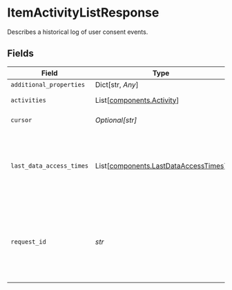 # ItemActivityListResponse

Describes a historical log of user consent events.


## Fields

| Field                                                                                                                                       | Type                                                                                                                                        | Required                                                                                                                                    | Description                                                                                                                                 |
| ------------------------------------------------------------------------------------------------------------------------------------------- | ------------------------------------------------------------------------------------------------------------------------------------------- | ------------------------------------------------------------------------------------------------------------------------------------------- | ------------------------------------------------------------------------------------------------------------------------------------------- |
| `additional_properties`                                                                                                                     | Dict[str, *Any*]                                                                                                                            | :heavy_minus_sign:                                                                                                                          | N/A                                                                                                                                         |
| `activities`                                                                                                                                | List[[components.Activity](../../models/components/activity.md)]                                                                            | :heavy_check_mark:                                                                                                                          | A list of activities.                                                                                                                       |
| `cursor`                                                                                                                                    | *Optional[str]*                                                                                                                             | :heavy_minus_sign:                                                                                                                          | Cursor used for pagination.                                                                                                                 |
| `last_data_access_times`                                                                                                                    | List[[components.LastDataAccessTimes](../../models/components/lastdataaccesstimes.md)]                                                      | :heavy_check_mark:                                                                                                                          | An array of objects containing timestamps for the last time each data type was accessed per application.                                    |
| `request_id`                                                                                                                                | *str*                                                                                                                                       | :heavy_check_mark:                                                                                                                          | A unique identifier for the request, which can be used for troubleshooting. This identifier, like all Plaid identifiers, is case sensitive. |